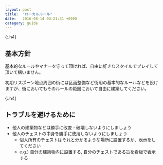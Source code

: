 ```yaml
---
layout: post
title:  "ローカルルール"
date:   2016-08-14 03:21:31 +0900
category: guide
---
```


{:.h4}
## 基本方針

基本的なルールやマナーを守って頂ければ、自由に好きなスタイルでプレイして頂いて構いません。

初期リスポーン地点周囲の街には区画整備など街用の基本的なルールなどを設けますが、街においてもそのルールの範囲において自由に建築してください。

{:.h4}
## トラブルを避けるために

- 他人の建築物などは勝手に改変・破壊しないようにしましょう
- 他人のチェストの中身を勝手に使用しないようにしましょう
  - 個人所有のチェストはそれと分かるような場所に設置するか、表示をしてください
  - e.g.) 自分の建築物内に設置する, 自分のチェストである旨を看板で表示する
